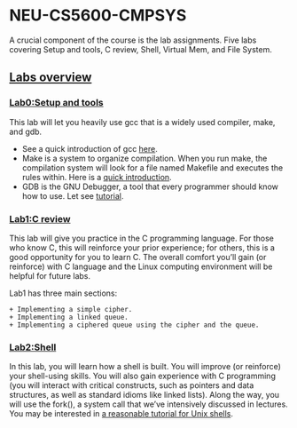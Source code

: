 # NEU-CS5600-CMPSYS
A crucial component of the course is the lab assignments. Five labs covering Setup and tools, C review, Shell, Virtual Mem, and File System.
## [Labs overview](https://naizhengtan.github.io/22spring/labs/)
### [Lab0:Setup and tools](https://naizhengtan.github.io/22spring/labtutorials/lab0/)
This lab will let you heavily use gcc that is a widely used compiler, make, and gdb. 
+ See a quick introduction of gcc [here](https://courses.cs.washington.edu/courses/cse451/99wi/Section/gccintro.html).
+ Make is a system to organize compilation. When you run make, the compilation system will look for a file named Makefile and executes the rules within. Here is a [quick introduction](https://www.cs.colby.edu/maxwell/courses/tutorials/maketutor/).
+ GDB is the GNU Debugger, a tool that every programmer should know how to use. Let see [tutorial](http://www.unknownroad.com/rtfm/gdbtut/gdbtoc.html).
### [Lab1:C review](https://naizhengtan.github.io/22spring/labtutorials/lab1/)
This lab will give you practice in the C programming language. For those who know C, this will reinforce your prior experience; for others, this is a good opportunity for you to learn C. The overall comfort you’ll gain (or reinforce) with C language and the Linux computing environment will be helpful for future labs.

Lab1 has three main sections:

    + Implementing a simple cipher.
    + Implementing a linked queue.
    + Implementing a ciphered queue using the cipher and the queue.
### [Lab2:Shell](https://naizhengtan.github.io/22spring/labtutorials/lab2/)
In this lab, you will learn how a shell is built. You will improve (or reinforce) your shell-using skills. You will also gain experience with C programming (you will interact with critical constructs, such as pointers and data structures, as well as standard idioms like linked lists). Along the way, you will use the fork(), a system call that we’ve intensively discussed in lectures.  
You may be interested in [a reasonable tutorial for Unix shells](https://linuxcommand.org/lc3_learning_the_shell.php).


